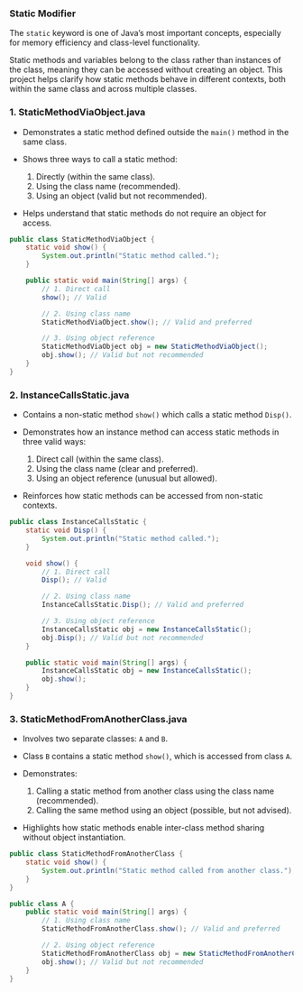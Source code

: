 ### Static Modifier

The `static` keyword is one of Java’s most important concepts, especially for memory efficiency and class-level functionality.

Static methods and variables belong to the class rather than instances of the class, meaning they can be accessed without creating an object. This project helps clarify how static methods behave in different contexts, both within the same class and across multiple classes.

### 1. StaticMethodViaObject.java

- Demonstrates a static method defined outside the `main()` method in the same class.
- Shows three ways to call a static method:
  1. Directly (within the same class).
  2. Using the class name (recommended).
  3. Using an object (valid but not recommended).
  
- Helps understand that static methods do not require an object for access.

```java
public class StaticMethodViaObject {
    static void show() {
        System.out.println("Static method called.");
    }

    public static void main(String[] args) {
        // 1. Direct call
        show(); // Valid

        // 2. Using class name
        StaticMethodViaObject.show(); // Valid and preferred

        // 3. Using object reference
        StaticMethodViaObject obj = new StaticMethodViaObject();
        obj.show(); // Valid but not recommended
    }
}
```

### 2. InstanceCallsStatic.java

- Contains a non-static method `show()` which calls a static method `Disp()`.
- Demonstrates how an instance method can access static methods in three valid ways:
  1. Direct call (within the same class).
  2. Using the class name (clear and preferred).
  3. Using an object reference (unusual but allowed).

- Reinforces how static methods can be accessed from non-static contexts.

```java
public class InstanceCallsStatic {
    static void Disp() {
        System.out.println("Static method called.");
    }

    void show() {
        // 1. Direct call
        Disp(); // Valid

        // 2. Using class name
        InstanceCallsStatic.Disp(); // Valid and preferred

        // 3. Using object reference
        InstanceCallsStatic obj = new InstanceCallsStatic();
        obj.Disp(); // Valid but not recommended
    }

    public static void main(String[] args) {
        InstanceCallsStatic obj = new InstanceCallsStatic();
        obj.show();
    }
}
```

### 3. StaticMethodFromAnotherClass.java

- Involves two separate classes: `A` and `B`.
- Class `B` contains a static method `show()`, which is accessed from class `A`.
- Demonstrates:
  1. Calling a static method from another class using the class name (recommended).
  2. Calling the same method using an object (possible, but not advised).

- Highlights how static methods enable inter-class method sharing without object instantiation.

```java
public class StaticMethodFromAnotherClass {
    static void show() {
        System.out.println("Static method called from another class.");
    }
}

public class A {
    public static void main(String[] args) {
        // 1. Using class name
        StaticMethodFromAnotherClass.show(); // Valid and preferred

        // 2. Using object reference
        StaticMethodFromAnotherClass obj = new StaticMethodFromAnotherClass();
        obj.show(); // Valid but not recommended
    }
}
```


